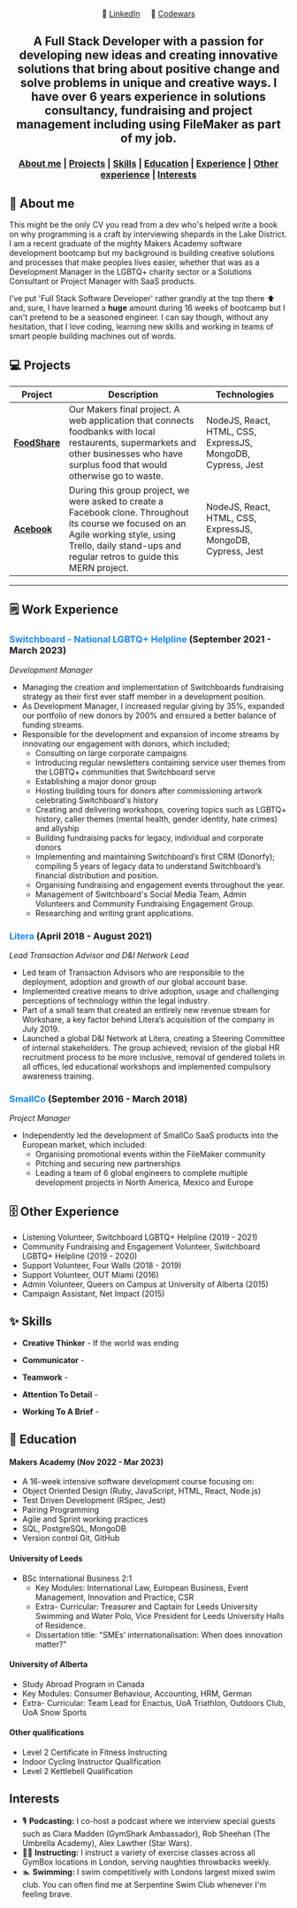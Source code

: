 
<!-- <h1 align="center">Jamie Richardson</h1> -->

<div align="center">

&nbsp;&nbsp;&nbsp;&nbsp;&nbsp;🔗&nbsp;[LinkedIn](https://www.linkedin.com/in/jamie-richardson-46897775/)&nbsp;&nbsp;&nbsp;&nbsp;&nbsp;🥋&nbsp;[Codewars](https://www.codewars.com/users/jam13richardson)&nbsp;&nbsp;&nbsp;&nbsp;&nbsp;

</div>

## <div align="center"> A Full Stack Developer with a passion for developing new ideas and creating innovative solutions that bring about positive change and solve problems in unique and creative ways. I have over 6 years experience in solutions consultancy, fundraising and project management including using FileMaker as part of my job. 
</div>
<div align="center">

### [About me](#about_me) | [Projects](#projects) | [Skills](#skills) | [Education](#education) | [Experience](#experience) | [Other experience](#other_experience) | [Interests](#interests)

</div>

## 🔎 **About me**

This might be the only CV you read from a dev who's helped write a book on why programming is a craft by interviewing shepards in the Lake District. I am a recent graduate of the mighty Makers Academy software development bootcamp but my background is building creative solutions and processes that make peoples lives easier, whether that was as a Development Manager in the LGBTQ+ charity sector or a Solutions Consultant or Project Manager with SaaS products. 

 I've put 'Full Stack Software Developer' rather grandly at the top there ⬆️ and, sure, I have learned a **huge** amount during 16 weeks of bootcamp but I can't pretend to be a seasoned engineer. I can say though, without any hesitation, that I love coding, learning new skills and working in teams of smart people building machines out of words. 

## 💻 **Projects**
| Project | Description | Technologies |
|---  |---  |---  |
| [**FoodShare**](https://github.com/maddc0de/foodshare) | Our Makers final project. A web application that connects foodbanks with local restaurents, supermarkets and other businesses who have surplus food that would otherwise go to waste.  | NodeJS, React, HTML, CSS, ExpressJS, MongoDB, Cypress, Jest |
| [**Acebook**](https://github.com/ManuelaIacobovici/acebook-mern-water-team/tree/main) | During this group project, we were asked to create a Facebook clone. Throughout its course we focused on an Agile working style, using Trello, daily stand-ups and regular retros to guide this MERN project. | NodeJS, React, HTML, CSS, ExpressJS, MongoDB, Cypress, Jest |

----


## 🗒️ Work Experience
### <span style="color: #1589FF;">**Switchboard - National LGBTQ+ Helpline**</span> (September 2021 - March 2023) <br> 
*Development Manager*
* Managing the creation and implementation of Switchboards fundraising strategy as their first ever staff member in a development position.
* As Development Manager, I increased regular giving by 35%, expanded our portfolio of new donors by 200% and ensured a better balance of funding streams.
* Responsible for the development and expansion of income streams by innovating our engagement with donors, which included;
  - Consulting on large corporate campaigns
  - Introducing regular newsletters containing service user themes from the LGBTQ+ communities that Switchboard serve
  - Establishing a major donor group
  - Hosting building tours for donors after commissioning artwork celebrating Switchboard's history
  - Creating and delivering workshops, covering topics such as LGBTQ+ history, caller themes (mental health, gender identity, hate crimes) and allyship
  - Building fundraising packs for legacy, individual and corporate donors
  - Implementing and maintaining Switchboard’s first CRM (Donorfy); compiling 5 years of legacy data to understand Switchboard’s financial distribution and position.
  - Organising fundraising and engagement events throughout the year.
  - Management of Switchboard's Social Media Team, Admin Volunteers and Community Fundraising Engagement Group.
  - Researching and writing grant applications.

### <span style="color: #1589FF;">**Litera**</span> (April 2018 - August 2021) <br> 
*Lead Transaction Advisor and D&I Network Lead*
* Led team of Transaction Advisors who are responsible to the deployment, adoption and growth of our global account base.
* Implemented creative means to drive adoption, usage and challenging perceptions of technology within the legal industry.
* Part of a small team that created an entirely new revenue stream for Workshare, a key factor behind Litera’s acquisition of the company in July 2019.
* Launched a global D&I Network at Litera, creating a Steering Committee of internal stakeholders. The group achieved; revision of the global HR recruitment process to be more inclusive, removal of gendered toilets in all offices, led educational workshops and implemented compulsory awareness training.

### <span style="color: #1589FF;">**SmallCo**</span> (September 2016 - March 2018) <br> 
*Project Manager*
* Independently led the development of SmallCo SaaS products into the European market, which included:
  - Organising promotional events within the FileMaker community
  - Pitching and securing new partnerships
  - Leading a team of 6 global engineers to complete multiple development projects in North America, Mexico and Europe

## 🗄️ Other Experience 
* Listening Volunteer, Switchboard LGBTQ+ Helpline (2019 - 2021)
* Community Fundraising and Engagement Volunteer, Switchboard LGBTQ+ Helpline (2019 - 2020)
* Support Volunteer, Four Walls (2018 - 2019)
* Support Volunteer, OUT Miami (2016)
* Admin Volunteer, Queers on Campus at University of Alberta (2015)
* Campaign Assistant, Net Impact (2015)

## ✨ Skills
* **Creative Thinker** - If the world was ending 

* **Communicator** - 

* **Teamwork** - 

* **Attention To Detail** -
  
* **Working To A Brief** - 

## 🎒 Education

#### **Makers Academy** (Nov 2022 - Mar 2023)
- A 16-week intensive software development course focusing on:
- Object Oriented Design (Ruby, JavaScript, HTML, React, Node.js)
- Test Driven Development (RSpec, Jest)
- Pairing Programming 
- Agile and Sprint working practices
- SQL, PostgreSQL, MongoDB
- Version control Git, GitHub

#### **University of Leeds** 
* BSc International Business 2:1
  - Key Modules: International Law, European Business, Event Management, Innovation and Practice, CSR
  - Extra- Curricular: Treasurer and Captain for Leeds University Swimming and Water Polo, Vice President for Leeds University Halls of Residence.
  - Dissertation title: "SMEs’ internationalisation: When does innovation matter?"

#### **University of Alberta**
- Study Abroad Program in Canada
- Key Modules: Consumer Behaviour, Accounting, HRM, German
- Extra- Curricular: Team Lead for Enactus, UoA Triathlon, Outdoors Club, UoA Snow Sports

#### **Other qualifications**
* Level 2 Certificate in Fitness Instructing
* Indoor Cycling Instructor Qualification
* Level 2 Kettlebell Qualification

## Interests
* 🎙️ **Podcasting:** I co-host a podcast where we interview special guests such as Ciara Madden (GymShark Ambassador), Rob Sheehan (The Umbrella Academy), Alex Lawther (Star Wars). 
* 🤸‍♀️ **Instructing:** I instruct a variety of exercise classes across all GymBox locations in London, serving naughties throwbacks weekly. 
* 🏊 **Swimming:** I swim competitively with Londons largest mixed swim club. You can often find me at Serpentine Swim Club whenever I'm feeling brave. 
